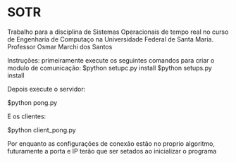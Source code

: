 # SOTR
Trabalho para a disciplina de Sistemas Operacionais de tempo real no curso de Engenharia de Computaço na Universidade Federal de Santa Maria.
Professor Osmar Marchi dos Santos

Instruções:
primeiramente execute os seguintes comandos para criar o modulo de comunicação:
$python setupc.py install
$python setups.py install

Depois execute o servidor:

$python pong.py

E os clientes:

$python client_pong.py

Por enquanto as configurações de conexão estão no proprio algoritmo, futuramente a porta e IP terão que ser setados ao inicializar o programa
